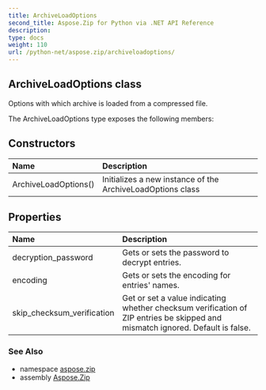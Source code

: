 ```yaml
---
title: ArchiveLoadOptions
second_title: Aspose.Zip for Python via .NET API Reference
description: 
type: docs
weight: 110
url: /python-net/aspose.zip/archiveloadoptions/
---
```


## ArchiveLoadOptions class

Options with which archive is loaded from a compressed file.

The ArchiveLoadOptions type exposes the following members:
## Constructors
| Name | Description |
| :- | :- |
|ArchiveLoadOptions()|Initializes a new instance of the ArchiveLoadOptions class|
## Properties
| Name | Description |
| :- | :- |
|decryption_password|Gets or sets the password to decrypt entries.|
|encoding|Gets or sets the encoding for entries' names.|
|skip_checksum_verification|Get or set a value indicating whether checksum verification of ZIP entries be skipped and mismatch ignored. Default is false.|

### See Also

* namespace [aspose.zip](/zip/python-net/aspose.zip/)
* assembly [Aspose.Zip](/zip/python-net/)

